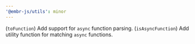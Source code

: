 ```yaml
---
'@embr-js/utils': minor
---
```


(`toFunction`) Add support for `async` function parsing.
(`isAsyncFunction`) Add utility function for matching `async` functions.
